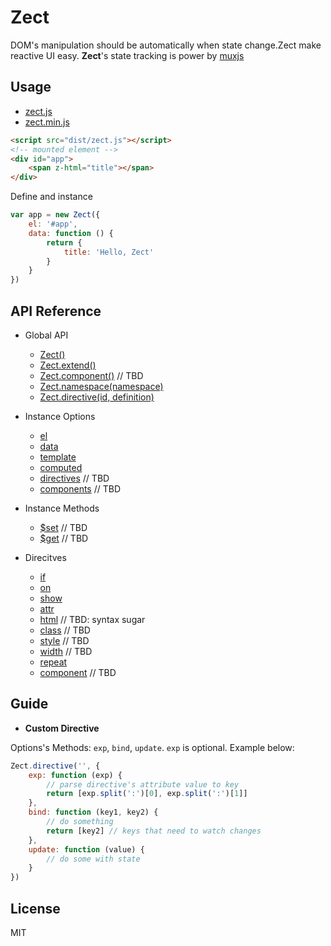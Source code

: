 Zect
====

DOM's manipulation should be automatically when state change.Zect make reactive UI easy.
**Zect**'s state tracking is power by [muxjs](https://github.com/switer/muxjs)

## Usage
- [zect.js](https://raw.githubusercontent.com/switer/zect/master/dist/zect.js)
- [zect.min.js](https://raw.githubusercontent.com/switer/zect/master/dist/zect.min.js)

```html
<script src="dist/zect.js"></script>
<!-- mounted element -->
<div id="app">
    <span z-html="title"></span>
</div>
```
Define and instance

```js
var app = new Zect({
    el: '#app',
    data: function () {
        return {
            title: 'Hello, Zect'
        }
    }
})
```

## API Reference
- Global API
    * [Zect()]()
    * [Zect.extend()]()
    * [Zect.component()]() // TBD
    * [Zect.namespace(namespace)]()
    * [Zect.directive(id, definition)]()

- Instance Options
    * [el]()
    * [data]()
    * [template]()
    * [computed]()
    * [directives]() // TBD
    * [components]() // TBD

- Instance Methods
    * [$set]() // TBD
    * [$get]() // TBD

- Direcitves

    * [if]()
    * [on]()
    * [show]()
    * [attr]()
    * [html]() // TBD: syntax sugar
    * [class]() // TBD
    * [style]() // TBD
    * [width]() // TBD
    * [repeat]()
    * [component]() // TBD


## Guide
- **Custom Directive**

Options's Methods: `exp`, `bind`, `update`. `exp` is optional. Example below:

```js
Zect.directive('', {
    exp: function (exp) {
        // parse directive's attribute value to key
        return [exp.split(':')[0], exp.split(':')[1]]
    },
    bind: function (key1, key2) {
        // do something
        return [key2] // keys that need to watch changes
    },
    update: function (value) {
        // do some with state
    }
})
```

## License

MIT
